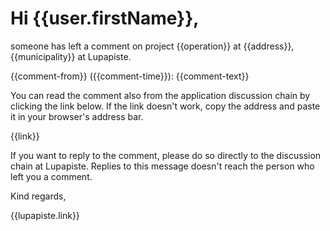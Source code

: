 # Hi {{user.firstName}},

someone has left a comment on project  {{operation}} at {{address}}, {{municipality}} at Lupapiste. 

{{comment-from}} ({{comment-time}}):
{{comment-text}}

You can read the comment also from the application discussion chain by clicking the link below. If the link doesn't work, copy the address and paste it in your browser's address bar.

{{link}}

If you want to reply to the comment, please do so directly to the discussion chain at Lupapiste. Replies to this message doesn't reach the person who left you a comment.

Kind regards,

{{lupapiste.link}}